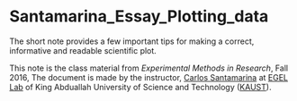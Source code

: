 # Santamarina_Essay_Plotting_data 

The short note provides a few important tips for making a correct, informative and readable scientific plot.



This note is the class material from *Experimental Methods in Research*, Fall 2016, The document is made by the instructor, [Carlos Santamarina](https://www.kaust.edu.sa/en/study/faculty/carlos-santamarina) at [EGEL Lab](https://egel.kaust.edu.sa/) of King Abduallah University of Science and Technology ([KAUST](https://www.kaust.edu.sa/en)).

